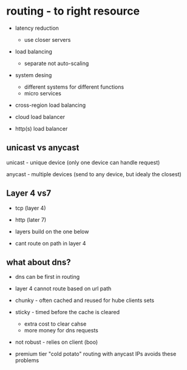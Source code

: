 # routing - to right resource

- latency reduction
    - use closer servers

- load balancing 
    - separate not auto-scaling

- system desing
    - different systems for different functions
    - micro services

- cross-region load balancing 

- cloud load balancer

- http(s) load balancer 

## unicast vs anycast

unicast - unique device (only one device can handle request)

anycast - multiple devices (send to any device, but idealy the closest)

## Layer 4 vs7 

- tcp (layer 4)

- http (later 7)

- layers build on the one below

- cant route on path in layer 4

## what about dns?

- dns can be first in routing

- layer 4 cannot route based on url path

- chunky - often cached and reused for hube clients sets

- sticky - timed before the cache is cleared
    - extra cost to clear cahse 
    - more money for dns requests

- not robust - relies on client (boo)

- premium tier "cold potato" routing with anycast IPs avoids these problems